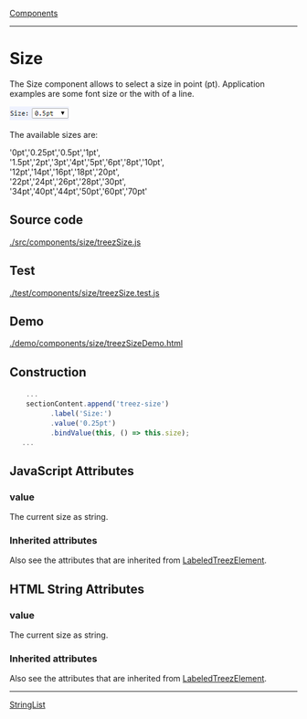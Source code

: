 [Components](../components.md)

----

# Size
		
The Size component allows to select a size in point (pt). Application examples are some font size or the with of a line. 
	
![](../../images/treezSize.png)

The available sizes are:

'0pt','0.25pt','0.5pt','1pt',<br> 
'1.5pt','2pt','3pt','4pt','5pt','6pt','8pt','10pt',<br>
'12pt','14pt','16pt','18pt','20pt',<br>
'22pt','24pt','26pt','28pt','30pt',<br>
'34pt','40pt','44pt','50pt','60pt','70pt'<br>
		
## Source code

[./src/components/size/treezSize.js](../../../src/components/size/treezSize.js)

## Test

[./test/components/size/treezSize.test.js](../../../test/components/size/treezSize.test.js)

## Demo

[./demo/components/size/treezSizeDemo.html](../../../demo/components/size/treezSizeDemo.html)

## Construction

```javascript
    ...
    sectionContent.append('treez-size')
		  .label('Size:')		  
		  .value('0.25pt')		
		  .bindValue(this, () => this.size);	
   ...
```

## JavaScript Attributes

### value

The current size as string. 

### Inherited attributes

Also see the attributes that are inherited from [LabeledTreezElement](../labeledTreezElement.md#value).


## HTML String Attributes

### value

The current size as string.

### Inherited attributes

Also see the attributes that are inherited from [LabeledTreezElement](../labeledTreezElement.md#value-1).


----

[StringList](../stringList/stringList.md)
